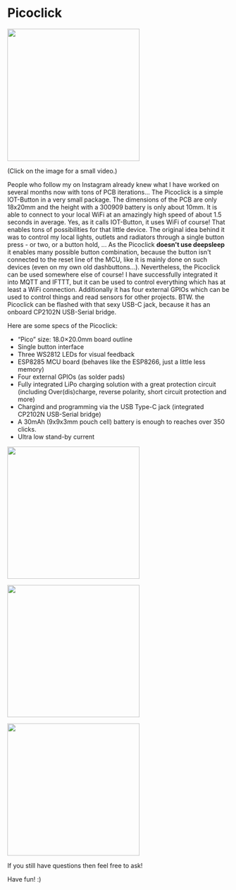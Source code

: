 # Picoclick

<a href="https://www.instagram.com/p/CIODN2rq7Tt/?utm_source=ig_web_button_share_sheet"><img src="docs/pico_coin.JPG" width="300px"></a>

(Click on the image for a small video.)

People who follow my on Instagram already knew what I have worked on several months now with tons of PCB iterations... The Picoclick is a simple IOT-Button in a very small package. The dimensions of the PCB are only 18x20mm and the height with a 300909 battery is only about 10mm. It is able to connect to your local WiFi at an amazingly high speed of about 1.5 seconds in average. Yes, as it calls IOT-Button, it uses WiFi of course! That enables tons of possibilities for that little device. The original idea behind it was to control my local lights, outlets and radiators through a single button press - or two, or a button hold, ... As the Picoclick **doesn't use deepsleep** it enables many possible button combination, because the button isn't connected to the reset line of the MCU, like it is mainly done on such devices (even on my own old dashbuttons...). Nevertheless, the Picoclick can be used somewhere else of course! I have successfully integrated it into MQTT and IFTTT, but it can be used to control everything which has at least a WiFi connection. Additionally it has four external GPIOs which can be used to control things and read sensors for other projects. BTW. the Picoclick can be flashed with that sexy USB-C jack, because it has an onboard CP2102N USB-Serial bridge.

Here are some specs of the Picoclick:
- “Pico” size: 18.0×20.0mm board outline
- Single button interface
- Three WS2812 LEDs for visual feedback
- ESP8285 MCU board (behaves like the ESP8266, just a little less memory)
- Four external GPIOs (as solder pads)
- Fully integrated LiPo charging solution with a great protection circuit (including Over(dis)charge, reverse polarity, short circuit protection and more)
- Chargind and programming via the USB Type-C jack (integrated CP2102N USB-Serial bridge)
- A 30mAh (9x9x3mm pouch cell) battery is enough to reaches over 350 clicks.
- Ultra low stand-by current

<img src="docs/pico_back.png" width="300px"></a>

<img src="docs/pico_front.png" width="300px"></a>

<img src="docs/pico_usbc.png" width="300px"></a>


If you still have questions then feel free to ask!

Have fun! :)
